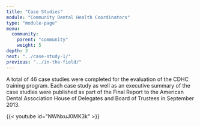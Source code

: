 ```yaml
---
title: "Case Studies"
module: "Community Dental Health Coordinators"
type: "module-page"
menu:
  community:
    parent: "community"
    weight: 5
depth: 3
next: "../case-study-1/"
previous: "../in-the-field/"
---
```

<div class="pageblock"><p>A total of 46 case studies were completed for the evaluation of the CDHC training program.  Each case study as well as an executive summary of the case studies were published as part of the Final Report to the American Dental Association House of Delegates and Board of Trustees in September 2013.</p>
</div><div class="pageblock">
{{< youtube id="NWNxuJ0MK3k" >}}</div>